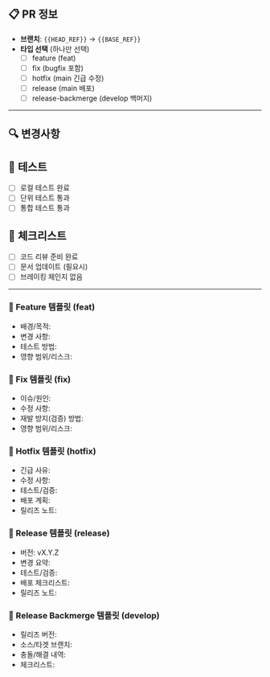 ## 📋 PR 정보
- **브랜치**: `{{HEAD_REF}}` → `{{BASE_REF}}`
- **타입 선택** (하나만 선택)
  - [ ] feature (feat)
  - [ ] fix (bugfix 포함)
  - [ ] hotfix (main 긴급 수정)
  - [ ] release (main 배포)
  - [ ] release-backmerge (develop 백머지)

---

## 🔍 변경사항
<!-- 변경 내용을 명확히 요약해주세요 (무엇을, 왜, 어떻게) -->

## 🧪 테스트
- [ ] 로컬 테스트 완료
- [ ] 단위 테스트 통과
- [ ] 통합 테스트 통과

## 📝 체크리스트
- [ ] 코드 리뷰 준비 완료
- [ ] 문서 업데이트 (필요시)
- [ ] 브레이킹 체인지 없음

---

<!-- TEMPLATE BLOCKS: 필요 블록을 복사/편집하여 사용하세요. -->

<!-- TEMPLATE:FEATURE_START -->
### 🧩 Feature 템플릿 (feat)
- 배경/목적:
- 변경 사항:
- 테스트 방법:
- 영향 범위/리스크:
<!-- TEMPLATE:FEATURE_END -->

<!-- TEMPLATE:FIX_START -->
### 🐛 Fix 템플릿 (fix)
- 이슈/원인:
- 수정 사항:
- 재발 방지(검증) 방법:
- 영향 범위/리스크:
<!-- TEMPLATE:FIX_END -->

<!-- TEMPLATE:HOTFIX_START -->
### 🚨 Hotfix 템플릿 (hotfix)
- 긴급 사유:
- 수정 사항:
- 테스트/검증:
- 배포 계획:
- 릴리즈 노트:
<!-- TEMPLATE:HOTFIX_END -->

<!-- TEMPLATE:RELEASE_START -->
### 🚀 Release 템플릿 (release)
- 버전: vX.Y.Z
- 변경 요약:
- 테스트/검증:
- 배포 체크리스트:
- 릴리즈 노트:
<!-- TEMPLATE:RELEASE_END -->

<!-- TEMPLATE:BACKMERGE_START -->
### 🔄 Release Backmerge 템플릿 (develop)
- 릴리즈 버전:
- 소스/타겟 브랜치:
- 충돌/해결 내역:
- 체크리스트:
<!-- TEMPLATE:BACKMERGE_END -->
